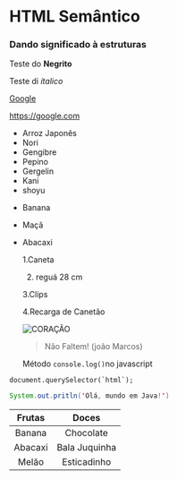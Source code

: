 # HTML Semântico
### Dando significado à estruturas
Teste do **Negrito**

Teste di *ítalico*

[Google](https://google.com/)

<https://google.com>

* Arroz Japonês
* Nori
* Gengibre
* Pepino
* Gergelin
* Kani
* shoyu
- Banana
- Maçã
- Abacaxi

  1.Caneta
  
  2. reguá 28 cm
   
  3.Clips

  4.Recarga de Canetão

  ![CORAÇÃO](https://st3.depositphotos.com/1359043/32506/i/450/depositphotos_325060930-stock-photo-drawing-heart-white.jpg)

  >Não Faltem!
  >(joão Marcos)

  Método `console.log()`no javascript

```JS
document.querySelector(`html`);
```

```java
System.out.pritln('Olá, mundo em Java!')
```

Frutas | Doces
:-------:|:------:
Banana | Chocolate
Abacaxi | Bala Juquinha
Melão | Esticadinho
